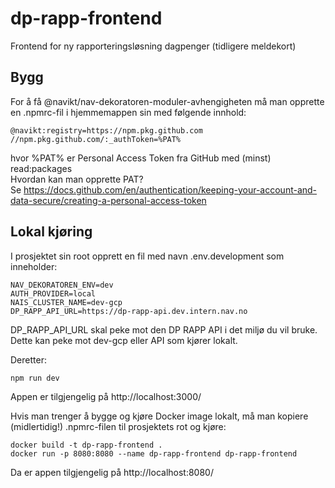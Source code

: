 # dp-rapp-frontend
Frontend for ny rapporteringsløsning dagpenger (tidligere meldekort)

## Bygg
For å få @navikt/nav-dekoratoren-moduler-avhengigheten må man opprette en .npmrc-fil i hjemmemappen sin med følgende innhold:
```
@navikt:registry=https://npm.pkg.github.com
//npm.pkg.github.com/:_authToken=%PAT%
```
hvor %PAT% er Personal Access Token fra GitHub med (minst) read:packages  
Hvordan kan man opprette PAT?  
Se https://docs.github.com/en/authentication/keeping-your-account-and-data-secure/creating-a-personal-access-token


## Lokal kjøring
I prosjektet sin root opprett en fil med navn .env.development som inneholder:
```
NAV_DEKORATOREN_ENV=dev
AUTH_PROVIDER=local
NAIS_CLUSTER_NAME=dev-gcp
DP_RAPP_API_URL=https://dp-rapp-api.dev.intern.nav.no

```

DP_RAPP_API_URL skal peke mot den DP RAPP API i det miljø du vil bruke.
Dette kan peke mot dev-gcp eller API som kjører lokalt.

Deretter:
```
npm run dev
```

Appen er tilgjengelig på http://localhost:3000/

Hvis man trenger å bygge og kjøre Docker image lokalt, må man kopiere (midlertidig!) .npmrc-filen til prosjektets rot
og kjøre:
```
docker build -t dp-rapp-frontend .
docker run -p 8080:8080 --name dp-rapp-frontend dp-rapp-frontend
```
Da er appen tilgjengelig på http://localhost:8080/